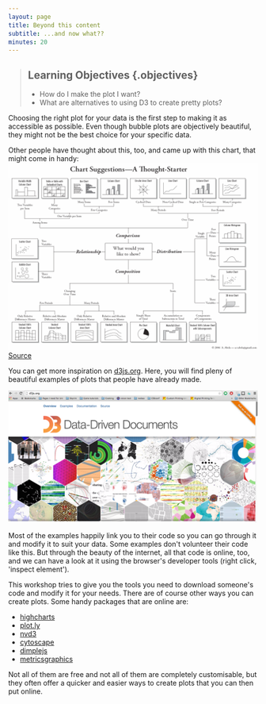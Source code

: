```yaml
---
layout: page
title: Beyond this content
subtitle: ...and now what??
minutes: 20
---
```


> ## Learning Objectives {.objectives}
> 
> * How do I make the plot I want?
> * What are alternatives to using D3 to create pretty plots?

Choosing the right plot for your data is the first step to making it as accessible as 
possible. Even though bubble plots are objectively beautiful, they might not be
the best choice for your specific data.

Other people have thought about this, too, and came up with this chart, that might come in handy:
<img src="img/choose_right_chart.png" alt="Choose your chart" width="900" />
[Source](https://www.flickr.com/photos/amit-agarwal/3196386402/)

You can get more inspiration on [d3js.org](http://d3js.org).
Here, you will find pleny of beautiful examples of plots that people have already made.

<img src="img/d3-screenshot.png" alt="D3 webpage" width="900" />

Most of the examples happily link you to their code so you can go through it 
and modify it to suit your data. Some examples don't volunteer their code like this. 
But through the beauty of the internet, all that code is online, too, and we can have a 
look at it using the browser's developer tools (right click, 'inspect element').

This workshop tries to give you the tools you need to download someone's code and 
modify it for your needs. 
There are of course other ways you can create plots. Some handy packages that are online are:

* [highcharts](http://www.highcharts.com/)
* [plot.ly](https://plot.ly/feed/)
* [nvd3](http://nvd3.org/)
* [cytoscape](http://www.cytoscape.org/)
* [dimplejs](http://dimplejs.org/)
* [metricsgraphics](http://metricsgraphicsjs.org/)

Not all of them are free and not all of them are completely customisable, but they often offer a quicker and easier ways to create plots that you can then put online. 